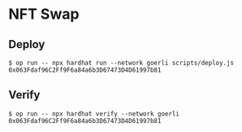 # NFT Swap

## Deploy
```
$ op run -- npx hardhat run --network goerli scripts/deploy.js
0x063Fdaf96C2Ff9F6a84a6b3D67473D4D61997b81
```

## Verify
```
$ op run -- npx hardhat verify --network goerli 0x063Fdaf96C2Ff9F6a84a6b3D67473D4D61997b81
```
